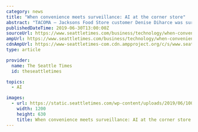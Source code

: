 ```yaml
---
category: news
title: "When convenience meets surveillance: AI at the corner store"
abstract: "TACOMA — Jacksons Food Store customer Denise Diharce was surprised to learn that the Tacoma location she frequents for odds and ends is testing a high-tech system that, prior to entry, will compare her to images of previous crime suspects. Before patrons ..."
publishedDateTime: 2019-06-30T13:00:00Z
sourceUrl: https://www.seattletimes.com/business/technology/when-convenience-meets-surveillance-ai-at-the-corner-store/
ampUrl: https://www.seattletimes.com/business/technology/when-convenience-meets-surveillance-ai-at-the-corner-store/?amp=1
cdnAmpUrl: https://www-seattletimes-com.cdn.ampproject.org/c/s/www.seattletimes.com/business/technology/when-convenience-meets-surveillance-ai-at-the-corner-store/?amp=1
type: article

provider:
  name: The Seattle Times
  id: theseattletimes

topics:
  - AI

images:
  - url: https://static.seattletimes.com/wp-content/uploads/2019/06/100045-1200x630.jpg
    width: 1200
    height: 630
    title: When convenience meets surveillance: AI at the corner store
---
```

